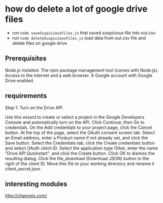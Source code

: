 # how do delete a lot of google drive files

- run `node saveSuspiciousFiles.js` that saved suspicious file into out.csv
- run `node deleteSuspiciousFiles.js` load data from out.csv file and delete files on google drive

## Prerequisites

Node.js installed.
The npm package management tool (comes with Node.js).
Access to the internet and a web browser.
A Google account with Google Drive enabled.

## requirements
Step 1: Turn on the Drive API

Use this wizard to create or select a project in the Google Developers Console and automatically turn on the API. Click Continue, then Go to credentials.
On the Add credentials to your project page, click the Cancel button.
At the top of the page, select the OAuth consent screen tab. Select an Email address, enter a Product name if not already set, and click the Save button.
Select the Credentials tab, click the Create credentials button and select OAuth client ID.
Select the application type Other, enter the name "Drive API Quickstart", and click the Create button.
Click OK to dismiss the resulting dialog.
Click the file_download (Download JSON) button to the right of the client ID.
Move this file to your working directory and rename it client_secret.json.

## interesting modules
http://chancejs.com/